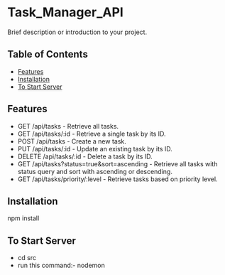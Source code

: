 # Task_Manager_API

Brief description or introduction to your project.

## Table of Contents

- [Features](#features)
- [Installation](#installation)
- [To Start Server](#startServer)

## Features

- GET /api/tasks - Retrieve all tasks.
- GET /api/tasks/:id - Retrieve a single task by its ID.
- POST /api/tasks - Create a new task.
- PUT /api/tasks/:id - Update an existing task by its ID.
- DELETE /api/tasks/:id - Delete a task by its ID.
- GET /api/tasks?status=true&sort=ascending - Retrieve all tasks with status query and sort with ascending or descending.
- GET /api/tasks/priority/:level - Retrieve tasks based on priority level.

## Installation
npm install

## To Start Server
- cd src
- run this command:- nodemon
